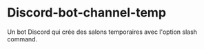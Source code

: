 # Discord-bot-channel-temp
Un bot Discord qui crée des salons temporaires avec l'option slash command.
